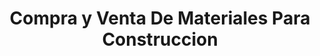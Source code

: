 ---
title: "Compra y Venta De Materiales Para Construccion"
url: /santo-domingo-tomaltepec/compra-y-venta-de-materiales-para-construccion/
shop: hardware
---